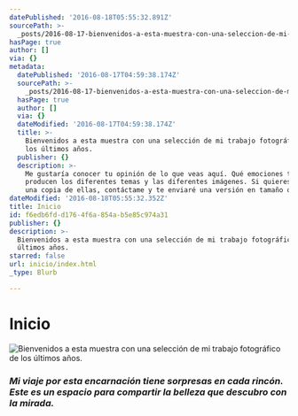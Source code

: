 ```yaml
---
datePublished: '2016-08-18T05:55:32.891Z'
sourcePath: >-
  _posts/2016-08-17-bienvenidos-a-esta-muestra-con-una-seleccion-de-mi-trabajo-f.md
hasPage: true
author: []
via: {}
metadata:
  datePublished: '2016-08-17T04:59:38.174Z'
  sourcePath: >-
    _posts/2016-08-17-bienvenidos-a-esta-muestra-con-una-seleccion-de-mi-trabajo-f.md
  hasPage: true
  author: []
  via: {}
  dateModified: '2016-08-17T04:59:38.174Z'
  title: >-
    Bienvenidos a esta muestra con una selección de mi trabajo fotográfico de
    los últimos años. 
  publisher: {}
  description: >-
    Me gustaría conocer tu opinión de lo que veas aquí. Qué emociones te
    producen los diferentes temas y las diferentes imágenes. Si quieres tener
    una copia de ellas, contáctame y te enviaré una versión en tamaño original.
dateModified: '2016-08-18T05:55:32.352Z'
title: Inicio
id: f6edb6fd-d176-4f6a-854a-b5e85c974a31
publisher: {}
description: >-
  Bienvenidos a esta muestra con una selección de mi trabajo fotográfico de los
  últimos años. 
starred: false
url: inicio/index.html
_type: Blurb

---
```

# Inicio
![Bienvenidos a esta muestra con una selección de mi trabajo fotográfico de los últimos años. ](https://the-grid-user-content.s3-us-west-2.amazonaws.com/4e2e5c32-de53-4a8c-a50d-63bce5dc8fae.jpg)

### _Mi viaje por esta encarnación tiene sorpresas en cada rincón. Este es un espacio para compartir la belleza que descubro con la mirada._